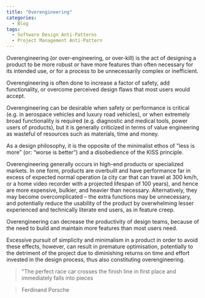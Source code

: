 ```yaml
---
title: "Overengineering"
categories:
  - Blog
tags:
  - Software Design Anti-Patterns
  - Project Management Anti-Pattern
---
```


Overengineering (or over-engineering, or over-kill) is the act of designing a product to be more robust or have more features than often necessary for its intended use, or for a process to be unnecessarily complex or inefficient.

Overengineering is often done to increase a factor of safety, add functionality, or overcome perceived design flaws that most users would accept.

Overengineering can be desirable when safety or performance is critical (e.g. in aerospace vehicles and luxury road vehicles), or when extremely broad functionality is required (e.g. diagnostic and medical tools, power users of products), but it is generally criticized in terms of value engineering as wasteful of resources such as materials, time and money.

As a design philosophy, it is the opposite of the minimalist ethos of "less is more" (or: “worse is better”) and a disobedience of the KISS principle. 

Overengineering generally occurs in high-end products or specialized markets. In one form, products are overbuilt and have performance far in excess of expected normal operation (a city car that can travel at 300 km/h, or a home video recorder with a projected lifespan of 100 years), and hence are more expensive, bulkier, and heavier than necessary. Alternatively, they may become overcomplicated – the extra functions may be unnecessary, and potentially reduce the usability of the product by overwhelming lesser experienced and technically literate end users, as in feature creep.

Overengineering can decrease the productivity of design teams, because of the need to build and maintain more features than most users need.

Excessive pursuit of simplicity and minimalism in a product in order to avoid these effects, however, can result in premature optimisation, potentially to the detriment of the project due to diminishing returns on time and effort invested in the design process, thus also constituting overengineering. 

> "The perfect race car crosses the finish line in first place and immediately falls into pieces

> Ferdinand Porsche